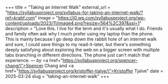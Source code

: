 +++
title = "Taking an Internet Walk"
external_url = "https://syllabusproject.org/syllabus-for-taking-an-internet-walk/?ref=krabf.com"
image = "https://i0.wp.com/syllabusproject.org/wp-content/uploads/2023/11/image4.png?resize=564%2C397&ssl=1"
description = "Love this. I live for the term and it's usually what I do. Friends and family often ask why I much prefer using my laptop than the phone. This is mainly because I go deep down the rabbit hole of an internet walk and sure, I could save things to my read-it-later, but there's something deeply satisfying about exploring the web on a bigger screen with multiple tabs branching in different directions. The phone just can't match that experience. — <em>by</em> <a href=\"https://syllabusproject.org/spencer-chang/\">Spencer Chang</a> and <a href=\"https://syllabusproject.org/kristoffer-tjalve/\">Kristoffer Tjalve</a>"
date = 2025-03-24
slug = "taking-an-internet-walk"
+++ 